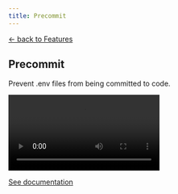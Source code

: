 ```yaml
---
title: Precommit
---
```


<section class="max-w-3xl mx-auto mt-20 flex flex-col px-5">
  <p class="text-right">
    <a class="link-primary" href="/features">&larr; back to Features</a>
  </p>
  <h1 class="my-5 text-center text-5xl sm:text-6xl md:text-7xl lg:text-8xl font-bold tracking-tight leading-none text-zinc-950 dark:text-[#ECD53F]">Precommit</h1>
  <p class="mx-auto mt-3 max-w-3xl text-center text-md md:text-lg text-zinc-600 leading-2 mb-6">Prevent .env files from being committed to code.</p>

  <video class="my-10 w-full rounded-md border border-zinc-200 dark:border-zinc-800" controls>
    <source src="https://github.com/user-attachments/assets/b177b7c5-f009-4466-ac15-5c0c406594a9" type="video/mp4">
    your browser does not support the video tag
  </video>

  <p class="text-center"><a class="link-primary" href="/docs/advanced/precommit">See documentation</a></p>
</section>

